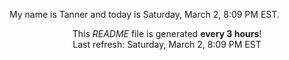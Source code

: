 My name is Tanner and today is Saturday, March 2, 8:09 PM EST.

<p align="center">This <i>README</i> file is generated <b>every 3 hours</b>!</br>Last refresh: Saturday, March 2, 8:09 PM EST<br /></p>
